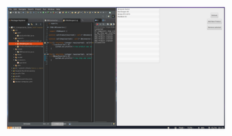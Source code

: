 <img src="https://raw.githubusercontent.com/mihaialexandruteodor/AOP/master/screenshot1_Aspectj.png" width="800">
